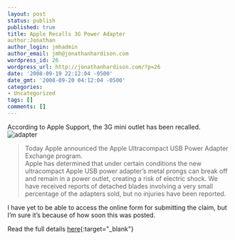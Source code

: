 ```yaml
---
layout: post
status: publish
published: true
title: Apple Recalls 3G Power Adapter
author:Jonathan
author_login: jmhadmin
author_email: jmh@jonathanhardison.com
wordpress_id: 26
wordpress_url: http://jonathanhardison.com/?p=26
date: '2008-09-19 22:12:04 -0500'
date_gmt: '2008-09-20 04:12:04 -0500'
categories:
- Uncategorized
tags: []
comments: []
---
```


According to Apple Support, the 3G mini outlet has been recalled.
![adapter]({{site.base}}/imagecontent/2008/09/165904-adapter-views2.jpg)

  > Today Apple announced the Apple Ultracompact USB Power Adapter Exchange program.  
  > Apple has determined that under certain conditions the new ultracompact Apple USB power adapter’s metal prongs can break off and remain in a power outlet, creating a risk of electric shock.  We have received reports of detached blades involving a very small percentage of the adapters sold, but no injuries have been reported.
  

I have yet to be able to access the online form for submitting the claim, but I’m sure it’s because of how soon this was posted.

Read the full details [here](http://www.apple.com/support/usbadapter/exchangeprogram/){:target="_blank"}
